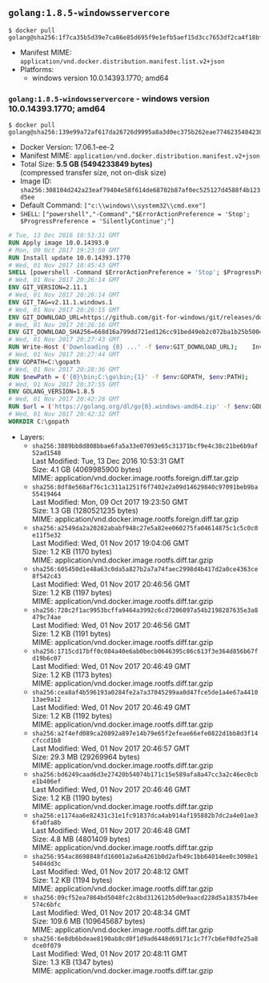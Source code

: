 ## `golang:1.8.5-windowsservercore`

```console
$ docker pull golang@sha256:1f7ca35b5d39e7ca86e85d695f9e1efb5aef15d3cc7653df2ca4f18bf2a2e774
```

-	Manifest MIME: `application/vnd.docker.distribution.manifest.list.v2+json`
-	Platforms:
	-	windows version 10.0.14393.1770; amd64

### `golang:1.8.5-windowsservercore` - windows version 10.0.14393.1770; amd64

```console
$ docker pull golang@sha256:139e99a72af617da26726d9995a8a3d0ec375b262eae7746235484238c6bcd5f
```

-	Docker Version: 17.06.1-ee-2
-	Manifest MIME: `application/vnd.docker.distribution.manifest.v2+json`
-	Total Size: **5.5 GB (5494233849 bytes)**  
	(compressed transfer size, not on-disk size)
-	Image ID: `sha256:308104d242a23eaf79404e58f614de68702b87af0ec525127d4588f4b123d5ee`
-	Default Command: `["c:\\windows\\system32\\cmd.exe"]`
-	`SHELL`: `["powershell","-Command","$ErrorActionPreference = 'Stop'; $ProgressPreference = 'SilentlyContinue';"]`

```dockerfile
# Tue, 13 Dec 2016 10:53:31 GMT
RUN Apply image 10.0.14393.0
# Mon, 09 Oct 2017 19:23:50 GMT
RUN Install update 10.0.14393.1770
# Wed, 01 Nov 2017 18:45:43 GMT
SHELL [powershell -Command $ErrorActionPreference = 'Stop'; $ProgressPreference = 'SilentlyContinue';]
# Wed, 01 Nov 2017 20:26:14 GMT
ENV GIT_VERSION=2.11.1
# Wed, 01 Nov 2017 20:26:14 GMT
ENV GIT_TAG=v2.11.1.windows.1
# Wed, 01 Nov 2017 20:26:15 GMT
ENV GIT_DOWNLOAD_URL=https://github.com/git-for-windows/git/releases/download/v2.11.1.windows.1/MinGit-2.11.1-64-bit.zip
# Wed, 01 Nov 2017 20:26:16 GMT
ENV GIT_DOWNLOAD_SHA256=668d16a799dd721ed126cc91bed49eb2c072ba1b25b50048280a4e2c5ed56e59
# Wed, 01 Nov 2017 20:27:43 GMT
RUN Write-Host ('Downloading {0} ...' -f $env:GIT_DOWNLOAD_URL); 	Invoke-WebRequest -Uri $env:GIT_DOWNLOAD_URL -OutFile 'git.zip'; 		Write-Host ('Verifying sha256 ({0}) ...' -f $env:GIT_DOWNLOAD_SHA256); 	if ((Get-FileHash git.zip -Algorithm sha256).Hash -ne $env:GIT_DOWNLOAD_SHA256) { 		Write-Host 'FAILED!'; 		exit 1; 	}; 		Write-Host 'Expanding ...'; 	Expand-Archive -Path git.zip -DestinationPath C:\git\.; 		Write-Host 'Removing ...'; 	Remove-Item git.zip -Force; 		Write-Host 'Updating PATH ...'; 	$env:PATH = 'C:\git\cmd;C:\git\mingw64\bin;C:\git\usr\bin;' + $env:PATH; 	[Environment]::SetEnvironmentVariable('PATH', $env:PATH, [EnvironmentVariableTarget]::Machine); 		Write-Host 'Verifying install ...'; 	Write-Host '  git --version'; git --version; 		Write-Host 'Complete.';
# Wed, 01 Nov 2017 20:27:44 GMT
ENV GOPATH=C:\gopath
# Wed, 01 Nov 2017 20:28:36 GMT
RUN $newPath = ('{0}\bin;C:\go\bin;{1}' -f $env:GOPATH, $env:PATH); 	Write-Host ('Updating PATH: {0}' -f $newPath); 	[Environment]::SetEnvironmentVariable('PATH', $newPath, [EnvironmentVariableTarget]::Machine);
# Wed, 01 Nov 2017 20:37:55 GMT
ENV GOLANG_VERSION=1.8.5
# Wed, 01 Nov 2017 20:42:28 GMT
RUN $url = ('https://golang.org/dl/go{0}.windows-amd64.zip' -f $env:GOLANG_VERSION); 	Write-Host ('Downloading {0} ...' -f $url); 	Invoke-WebRequest -Uri $url -OutFile 'go.zip'; 		$sha256 = '137827cabff27cc36cbe13018f629a6418c2a6af85adde1b1bfb8d000c9fc1ae'; 	Write-Host ('Verifying sha256 ({0}) ...' -f $sha256); 	if ((Get-FileHash go.zip -Algorithm sha256).Hash -ne $sha256) { 		Write-Host 'FAILED!'; 		exit 1; 	}; 		Write-Host 'Expanding ...'; 	Expand-Archive go.zip -DestinationPath C:\; 		Write-Host 'Verifying install ("go version") ...'; 	go version; 		Write-Host 'Removing ...'; 	Remove-Item go.zip -Force; 		Write-Host 'Complete.';
# Wed, 01 Nov 2017 20:42:32 GMT
WORKDIR C:\gopath
```

-	Layers:
	-	`sha256:3889bb8d808bbae6fa5a33e07093e65c31371bcf9e4c38c21be6b9af52ad1548`  
		Last Modified: Tue, 13 Dec 2016 10:53:31 GMT  
		Size: 4.1 GB (4069985900 bytes)  
		MIME: application/vnd.docker.image.rootfs.foreign.diff.tar.gzip
	-	`sha256:8df8e568af76c1c311a1251f6f7402e2a09d14629840c97091beb9ba55419464`  
		Last Modified: Mon, 09 Oct 2017 19:23:50 GMT  
		Size: 1.3 GB (1280521235 bytes)  
		MIME: application/vnd.docker.image.rootfs.foreign.diff.tar.gzip
	-	`sha256:a2549da2a20282ababf948c27e5a82ee060275fa04614875c1c5c0c0e11f5e32`  
		Last Modified: Wed, 01 Nov 2017 19:04:06 GMT  
		Size: 1.2 KB (1170 bytes)  
		MIME: application/vnd.docker.image.rootfs.diff.tar.gzip
	-	`sha256:605450d1e48a63c0da5a827b2a7a74faec2998d4b417d2a0ce4363ce8f542c43`  
		Last Modified: Wed, 01 Nov 2017 20:46:56 GMT  
		Size: 1.2 KB (1197 bytes)  
		MIME: application/vnd.docker.image.rootfs.diff.tar.gzip
	-	`sha256:720c2f1ac9953bcffa9464a3992c6cd7206097a54b2198287635e3a8479c74ae`  
		Last Modified: Wed, 01 Nov 2017 20:46:56 GMT  
		Size: 1.2 KB (1191 bytes)  
		MIME: application/vnd.docker.image.rootfs.diff.tar.gzip
	-	`sha256:1715cd17bff0c084a40e6ab0becb0646395c86c613f3e364d856b67fd19b6c07`  
		Last Modified: Wed, 01 Nov 2017 20:46:49 GMT  
		Size: 1.2 KB (1173 bytes)  
		MIME: application/vnd.docker.image.rootfs.diff.tar.gzip
	-	`sha256:cea8af4b596193a0284fe2a7a37045299aa0d47fce5de1a4e67a441013ae9a12`  
		Last Modified: Wed, 01 Nov 2017 20:46:49 GMT  
		Size: 1.2 KB (1192 bytes)  
		MIME: application/vnd.docker.image.rootfs.diff.tar.gzip
	-	`sha256:a2f4efd089ca20892a897e14b79e65f2efeae66efe0822d1bb8d3f14cfccd1b8`  
		Last Modified: Wed, 01 Nov 2017 20:46:57 GMT  
		Size: 29.3 MB (29269964 bytes)  
		MIME: application/vnd.docker.image.rootfs.diff.tar.gzip
	-	`sha256:bd6249caad6d3e27420b54074b171c15e589afa8a47cc3a2c46ec0cbe1b406ef`  
		Last Modified: Wed, 01 Nov 2017 20:46:46 GMT  
		Size: 1.2 KB (1190 bytes)  
		MIME: application/vnd.docker.image.rootfs.diff.tar.gzip
	-	`sha256:e1174aa6e82431c31e1fc91837dca4ab914af195882b7dc2a4e01ae36fa0fa8b`  
		Last Modified: Wed, 01 Nov 2017 20:46:48 GMT  
		Size: 4.8 MB (4801409 bytes)  
		MIME: application/vnd.docker.image.rootfs.diff.tar.gzip
	-	`sha256:954ac8698848fd16001a2a6a4261b0d2afb49c1bb64014ee0c3098e15404dd3c`  
		Last Modified: Wed, 01 Nov 2017 20:48:12 GMT  
		Size: 1.2 KB (1194 bytes)  
		MIME: application/vnd.docker.image.rootfs.diff.tar.gzip
	-	`sha256:09cf52ea7864bd5048fc2c8bd312612b5d0e9aacd228d5a18357b4ee574c6bfc`  
		Last Modified: Wed, 01 Nov 2017 20:48:34 GMT  
		Size: 109.6 MB (109645687 bytes)  
		MIME: application/vnd.docker.image.rootfs.diff.tar.gzip
	-	`sha256:6e8db6bdeae8190ab8cd0f1d9ad6448d69171c1c7f7cb6ef0dfe25a8dce0f079`  
		Last Modified: Wed, 01 Nov 2017 20:48:11 GMT  
		Size: 1.3 KB (1347 bytes)  
		MIME: application/vnd.docker.image.rootfs.diff.tar.gzip
